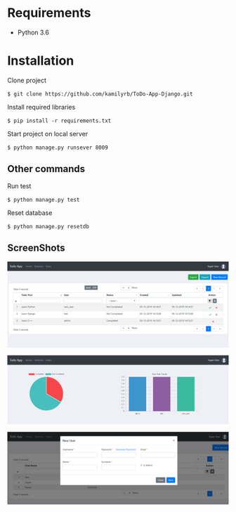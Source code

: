 # Requirements

 - Python 3.6

# Installation
  Clone project

    $ git clone https://github.com/kamilyrb/ToDo-App-Django.git

Install required libraries

    $ pip install -r requirements.txt


Start project on local server

    $ python manage.py runsever 8009

## Other commands
Run test

    $ python manage.py test
Reset database

    $ python manage.py resetdb

## ScreenShots

![Alt text](assets/screenshots/dashboard.png?raw=true "Dashboard")


![Alt text](assets/screenshots/statistics.png?raw=true "Statistics")

![Alt text](assets/screenshots/user_add.png?raw=true "Add User")

